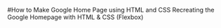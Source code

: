 #How to Make Google Home Page using HTML and CSS
Recreating the Google Homepage with HTML & CSS (Flexbox)
